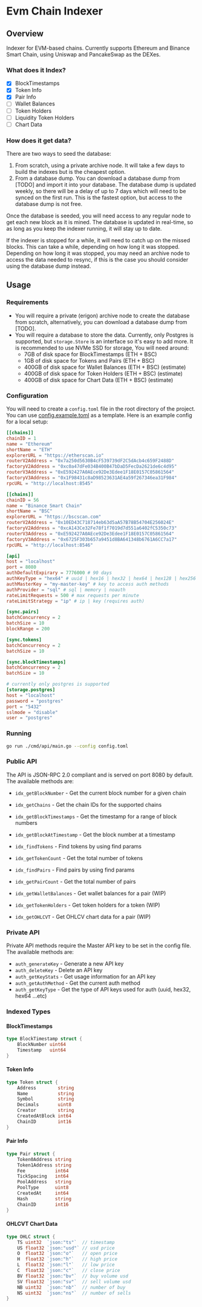# Evm Chain Indexer

## Overview

Indexer for EVM-based chains.
Currently supports Ethereum and Binance Smart Chain, using Uniswap and PancakeSwap as the DEXes.

### What does it Index?

- [x] BlockTimestamps
- [x] Token Info
- [x] Pair Info
- [ ] Wallet Balances
- [ ] Token Holders
- [ ] Liquidity Token Holders
- [ ] Chart Data

### How does it get data?

There are two ways to seed the database:

1. From scratch, using a private archive node. It will take a few days to build the indexes but is the cheapest option.
2. From a database dump. You can download a database dump from [TODO] and import it into your database. The database dump is updated weekly, so there will be a delay of up to 7 days which will need to be synced on the first run. This is the fastest option, but access to the database dump is not free.

Once the database is seeded, you will need access to any regular node to get each new block as it is mined. The database is updated in real-time, so as long as you keep the indexer running, it will stay up to date.

If the indexer is stopped for a while, it will need to catch up on the missed blocks. This can take a while, depending on how long it was stopped. Depending on how long it was stopped, you may need an archive node to access the data needed to resync, if this is the case you should consider using the database dump instead.

## Usage

### Requirements

- You will require a private (erigon) archive node to create the database from scratch, alternatively, you can download a database dump from [TODO].
- You will require a database to store the data. Currently, only Postgres is supported, but `storage.Store` is an interface so it's easy to add more.
  It is recommended to use NVMe SSD for storage, You will need around:
  - 7GB of disk space for BlockTimestamps (ETH + BSC)
  - 1GB of disk space for Tokens and Pairs (ETH + BSC)
  - 400GB of disk space for Wallet Balances (ETH + BSC) (estimate)
  - 400GB of disk space for Token Holders (ETH + BSC) (estimate)
  - 400GB of disk space for Chart Data (ETH + BSC) (estimate)

### Configuration

You will need to create a `config.toml` file in the root directory of the project. You can use [config.example.toml](config.example.toml) as a template.
Here is an example config for a local setup:

```toml
[[chains]]
chainID = 1
name = "Ethereum"
shortName = "ETH"
explorerURL = "https://etherscan.io"
routerV2Address = "0x7a250d5630B4cF539739dF2C5dAcb4c659F2488D"
factoryV2Address = "0xc0a47dFe034B400B47bDaD5FecDa2621de6c4d95"
routerV3Address = "0xE592427A0AEce92De3Edee1F18E0157C05861564"
factoryV3Address = "0x1F98431c8aD98523631AE4a59f267346ea31F984"
rpcURL = "http://localhost:8545"

[[chains]]
chainID = 56
name = "Binance Smart Chain"
shortName = "BSC"
explorerURL = "https://bscscan.com"
routerV2Address = "0x10ED43C718714eb63d5aA57B78B54704E256024E"
factoryV2Address = "0xcA143Ce32Fe78f1f7019d7d551a6402fC5350c73"
routerV3Address = "0xE592427A0AEce92De3Edee1F18E0157C05861564"
factoryV3Address = "0x6725F303b657a9451d8BA641348b6761A6CC7a17"
rpcURL = "http://localhost:8546"

[api]
host = "localhost"
port = 8080
authDefaultExpirary = 7776000 # 90 days
authKeyType = "hex64" # uuid | hex16 | hex32 | hex64 | hex128 | hex256 | jwt
authMasterKey = "my-master-key" # key to access auth methods
authProvider = "sql" # sql | memory | noauth
rateLimitRequests = 500 # max requests per minute
rateLimitStrategy = "ip" # ip | key (requires auth)

[sync.pairs]
batchConcurrency = 2
batchSize = 10
blockRange = 200

[sync.tokens]
batchConcurrency = 2
batchSize = 10

[sync.blockTimestamps]
batchConcurrency = 2
batchSize = 10

# currently only postgres is supported
[storage.postgres]
host = "localhost"
password = "postgres"
port = "5432"
sslmode = "disable"
user = "postgres"

```

### Running

```bash
go run ./cmd/api/main.go --config config.toml
```

### Public API

The API is JSON-RPC 2.0 compliant and is served on port 8080 by default.
The available methods are:

- `idx_getBlockNumber` - Get the current block number for a given chain
- `idx_getChains` - Get the chain IDs for the supported chains

- `idx_getBlockTimestamps` - Get the timestamp for a range of block numbers
- `idx_getBlockAtTimestamp` - Get the block number at a timestamp

- `idx_findTokens` - Find tokens by using find params

- `idx_getTokenCount` - Get the total number of tokens

- `idx_findPairs` - Find pairs by using find params

- `idx_getPairCount` - Get the total number of pairs

- `idx_getWalletBalances` - Get wallet balances for a pair (WIP)

- `idx_getTokenHolders` - Get token holders for a token (WIP)

- `idx_getOHLCVT` - Get OHLCV chart data for a pair (WIP)

### Private API

Private API methods require the Master API key to be set in the config file.
The available methods are:

- `auth_generateKey` - Generate a new API key
- `auth_deleteKey` - Delete an API key
- `auth_getKeyStats` - Get usage information for an API key
- `auth_getAuthMethod` - Get the current auth method
- `auth_getKeyType` - Get the type of API keys used for auth (uuid, hex32, hex64 ...etc)

### Indexed Types

#### BlockTimestamps

```go
type BlockTimestamp struct {
	BlockNumber uint64
	Timestamp   uint64
}
```

#### Token Info

```go
type Token struct {
	Address        string
	Name           string
	Symbol         string
	Decimals       uint8
	Creator        string
	CreatedAtBlock int64
	ChainID        int16
}
```

#### Pair Info

```go
type Pair struct {
	Token0Address string
	Token1Address string
	Fee           int64
	TickSpacing   int64
	PoolAddress   string
	PoolType      uint8
	CreatedAt     int64
	Hash          string
	ChainID       int16
}
```

#### OHLCVT Chart Data

```go
type OHLC struct {
	TS uint32  `json:"ts"`  // timestamp
	US float32 `json:"usd"` // usd price
	O  float32 `json:"o"`   // open price
	H  float32 `json:"h"`   // high price
	L  float32 `json:"l"`   // low price
	C  float32 `json:"c"`   // close price
	BV float32 `json:"bv"`  // buy volume usd
	SV float32 `json:"sv"`  // sell volume usd
	NB uint32  `json:"nb"`  // number of buy
	NS uint32  `json:"ns"`  // number of sells
}
```
